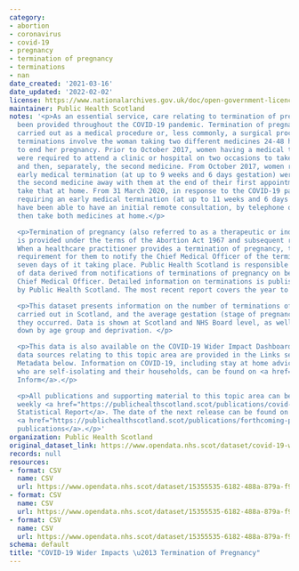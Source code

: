 ```yaml
---
category:
- abortion
- coronavirus
- covid-19
- pregnancy
- termination of pregnancy
- terminations
- nan
date_created: '2021-03-16'
date_updated: '2022-02-02'
license: https://www.nationalarchives.gov.uk/doc/open-government-licence/version/3/
maintainer: Public Health Scotland
notes: '<p>As an essential service, care relating to termination of pregnancy has
  been provided throughout the COVID-19 pandemic. Termination of pregnancy can be
  carried out as a medical procedure or, less commonly, a surgical procedure. Medical
  terminations involve the woman taking two different medicines 24-48 hours apart
  to end her pregnancy. Prior to October 2017, women having a medical termination
  were required to attend a clinic or hospital on two occasions to take the first
  and then, separately, the second medicine. From October 2017, women requiring an
  early medical termination (at up to 9 weeks and 6 days gestation) were able to take
  the second medicine away with them at the end of their first appointment, and subsequently
  take that at home. From 31 March 2020, in response to the COVID-19 pandemic, women
  requiring an early medical termination (at up to 11 weeks and 6 days gestation)
  have been able to have an initial remote consultation, by telephone or video call,
  then take both medicines at home.</p>

  <p>Termination of pregnancy (also referred to as a therapeutic or induced abortion)
  is provided under the terms of the Abortion Act 1967 and subsequent regulations.
  When a healthcare practitioner provides a termination of pregnancy, there is a legal
  requirement for them to notify the Chief Medical Officer of the termination within
  seven days of it taking place. Public Health Scotland is responsible for the collation
  of data derived from notifications of terminations of pregnancy on behalf of the
  Chief Medical Officer. Detailed information on terminations is published each year
  by Public Health Scotland. The most recent report covers the year to December 2019.</p>

  <p>This dataset presents information on the number of terminations of pregnancy
  carried out in Scotland, and the average gestation (stage of pregnancy) at which
  they occurred. Data is shown at Scotland and NHS Board level, as well as broken
  down by age group and deprivation. </p>

  <p>This data is also available on the COVID-19 Wider Impact Dashboard. Additional
  data sources relating to this topic area are provided in the Links section of the
  Metadata below. Information on COVID-19, including stay at home advice for people
  who are self-isolating and their households, can be found on <a href="https://www.nhsinform.scot/illnesses-and-conditions/infections-and-poisoning/coronavirus-covid-19#stay-at-home-advice">NHS
  Inform</a>.</p>

  <p>All publications and supporting material to this topic area can be found in the
  weekly <a href="https://publichealthscotland.scot/publications/covid-19-statistical-report/">COVID-19
  Statistical Report</a>. The date of the next release can be found on our list of
  <a href="https://publichealthscotland.scot/publications/forthcoming-publications/">forthcoming
  publications</a>.</p>'
organization: Public Health Scotland
original_dataset_link: https://www.opendata.nhs.scot/dataset/covid-19-wider-impacts-termination-of-pregnancy
records: null
resources:
- format: CSV
  name: CSV
  url: https://www.opendata.nhs.scot/dataset/15355535-6182-488a-879a-f9f612573173/resource/5a00501e-b78a-40d6-b3e1-d77508866b9c/download/terminations_preg_hb_20220202.csv
- format: CSV
  name: CSV
  url: https://www.opendata.nhs.scot/dataset/15355535-6182-488a-879a-f9f612573173/resource/f2276117-8605-48b2-ae6f-68f3fb2d6b92/download/terminations_preg_age_20220202.csv
- format: CSV
  name: CSV
  url: https://www.opendata.nhs.scot/dataset/15355535-6182-488a-879a-f9f612573173/resource/085c1c13-29ea-4ce3-8a46-798a011970b3/download/terminations_preg_simd_20220202.csv
schema: default
title: "COVID-19 Wider Impacts \u2013 Termination of Pregnancy"
---
```

